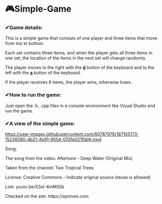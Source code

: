 # 🎮Simple-Game
### ✔Game details:

<p>This is a simple game that consists of one player and three items that move from top to bottom.</p>
<p>Each set contains three items, and when the player gets all three items in one set, the location of the items in the next set will change randomly.</p>
<p>The player moves to the right with the <strong><ins>d</ins></strong> button of the keyboard and to the left with the <strong><ins>a</ins></strong> button of the keyboard.</p>
<p>If the player receives 8 items, the player wins, otherwise loses.</p>

### ✔How to run the game:

<p>Just open the .h, .cpp files in a console environment like Visual Studio and run the game.</p>

### ✔A view of the simple game:

https://user-images.githubusercontent.com/80787976/187105173-15236080-db21-4e91-9554-07d1e021fbb6.mp4

<p>Song:</p>
<p>The song from the video: Aftertune - Deep Water (Original Mix)</p>
<p>Taken from the channel: Two Tropical Trees</p>
<p>License: Creative Commons – Indicate original source (reuse is allowed)</p>
<p>Link: youtu.be/X3xI-4mMSSk</p>
<p>Checked on the site: https://eproves.com</p>
